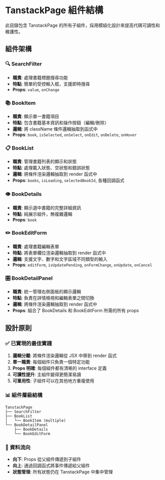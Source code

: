 # TanstackPage 組件結構

此目錄包含 TanstackPage 的所有子組件，採用模組化設計來提高代碼可讀性和維護性。

## 組件架構

### 🔍 SearchFilter
- **職責**: 處理書籍標題搜尋功能
- **特點**: 簡單的受控輸入框，支援即時搜尋
- **Props**: `value`, `onChange`

### 📚 BookItem  
- **職責**: 顯示單一書籍項目
- **特點**: 包含書籍基本資訊和操作按鈕（編輯/刪除）
- **邏輯**: 將 className 條件邏輯抽取到函式中
- **Props**: `book`, `isSelected`, `onSelect`, `onEdit`, `onDelete`, `onHover`

### 📋 BookList
- **職責**: 管理書籍列表的顯示和狀態
- **特點**: 處理載入狀態、空狀態和錯誤狀態
- **邏輯**: 將條件渲染邏輯抽取到 render 函式中
- **Props**: `books`, `isLoading`, `selectedBookId`, 各種回調函式

### 👁️ BookDetails
- **職責**: 顯示選中書籍的完整詳細資訊
- **特點**: 純展示組件，無複雜邏輯
- **Props**: `book`

### ✏️ BookEditForm
- **職責**: 處理書籍編輯表單
- **特點**: 將表單欄位渲染邏輯抽取到 render 函式中
- **邏輯**: 支援文字、數字和文字區域不同類型的輸入
- **Props**: `editForm`, `isUpdatePending`, `onFormChange`, `onUpdate`, `onCancel`

### 🎛️ BookDetailPanel
- **職責**: 統一管理右側面板的顯示邏輯
- **特點**: 負責在詳情檢視和編輯表單之間切換
- **邏輯**: 將條件渲染邏輯抽取到 render 函式中
- **Props**: 組合了 BookDetails 和 BookEditForm 所需的所有 props

## 設計原則

### ✅ 已實現的最佳實踐

1. **邏輯分離**: 將條件渲染邏輯從 JSX 中移到 render 函式
2. **單一職責**: 每個組件只負責一個特定功能
3. **Props 明確**: 每個組件都有清晰的 interface 定義
4. **可讀性提升**: 主組件變得更簡潔易讀
5. **可重用性**: 子組件可以在其他地方重複使用

### 📊 組件層級結構
```
TanstackPage
├── SearchFilter
├── BookList
│   └── BookItem (multiple)
└── BookDetailPanel
    ├── BookDetails
    └── BookEditForm
```

### 🔄 資料流向
- **向下**: Props 從父組件傳遞到子組件  
- **向上**: 通過回調函式將事件傳遞給父組件
- **狀態管理**: 所有狀態仍在 TanstackPage 中集中管理 